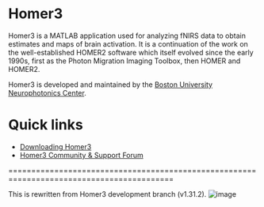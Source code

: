 # Homer3
Homer3 is a MATLAB application used for analyzing fNIRS data to obtain estimates and maps of brain activation. It is a continuation of the work on the well-established HOMER2 software which itself evolved since the early 1990s, first as the Photon Migration Imaging Toolbox, then HOMER and HOMER2.

Homer3 is developed and maintained by the [Boston University Neurophotonics Center](http://www.bu.edu/neurophotonics/).

# Quick links
* [Downloading Homer3](https://github.com/BUNPC/Homer3/wiki/Download-and-Installation)
* [Homer3 Community & Support Forum](https://openfnirs.org/community/homer3-forum/)

==========================================================================================

This is rewritten from Homer3 development branch (v1.31.2).
![image](https://user-images.githubusercontent.com/27907938/146158609-f67df2d1-1bcc-403b-a894-849f3ff12393.png)



